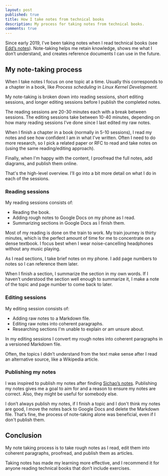 ```yaml
---
layout: post
published: true
title: How I take notes from technical books
description: My process for taking notes from technical books.
comments: true
---
```


Since early 2019, I've been taking notes when I read technical books (see [Edd’s notes](https://notes.eddyerburgh.me)). Note-taking helps me retain knowledge, shows me what I don’t understand, and creates reference documents I can use in the future.

## My note-taking process

When I take notes I focus on one topic at a time. Usually this corresponds to a chapter in a book, like _Process scheduling_ in _Linux Kernel Development_.

My note-taking is broken down into reading sessions, short editing sessions, and longer editing sessions before I publish the completed notes.

The reading sessions are 20-30 minutes each with a break between sessions. The editing sessions take between 10-40 minutes, depending on how many reading sessions I’ve done since I last edited my raw notes.

When I finish a chapter in a book (normally in 5-10 sessions), I read my notes and see how confident I am in what I've written. Often I need to do more research, so I pick a related paper or RFC to read and take notes on (using the same reading/editing approach).

Finally, when I'm happy with the content, I proofread the full notes, add diagrams, and publish them online.

That's the high-level overview. I’ll go into a bit more detail on what I do in each of the sessions.

### Reading sessions

My reading sessions consists of:

* Reading the book.
* Adding rough notes to Google Docs on my phone as I read.
* Summarizing sections in Google Docs as I finish them.

Most of my reading is done on the train to work. My train journey is thirty minutes, which is the perfect amount of time for me to concentrate on a dense textbook. I focus best when I wear noise-cancelling headphones without any music playing.

As I read sections, I take brief notes on my phone. I add page numbers to notes so I can reference them later.

When I finish a section, I summarize the section in my own words. If I haven’t understood the section well enough to summarize it, I make a note of the topic and page number to come back to later.

### Editing sessions

My editing session consists of:

* Adding raw notes to a Markdown file.
* Editing raw notes into coherent paragraphs.
* Researching sections I'm unable to explain or am unsure about.

In my editing sessions I convert my rough notes into coherent paragraphs in a versioned Markdown file.

Often, the topics I didn’t understand from the text make sense after I read an alternative source, like a Wikipedia article.

### Publishing my notes

I was inspired to publish my notes after finding [Sichao’s notes](https://notes.shichao.io). Publishing my notes gives me a goal to aim for and a reason to ensure my notes are correct. Also, they might be useful for somebody else.

I don’t always publish my notes, if I finish a topic and I don't think my notes are good, I move the notes back to Google Docs and delete the Markdown file. That’s fine, the process of note-taking alone was beneficial, even if I don't publish them.

## Conclusion

My note taking process is to take rough notes as I read, edit them into coherent paragraphs, proofread, and publish them as articles.

Taking notes has made my learning more effective, and I recommend it for anyone reading technical books that don’t include exercises.

